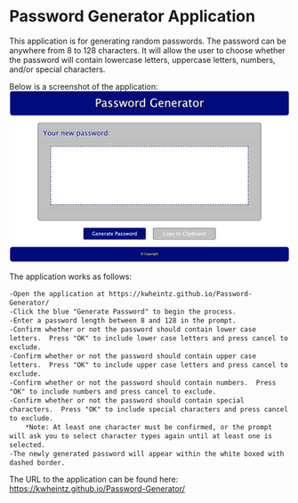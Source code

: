# Password Generator Application

This application is for generating random passwords.  The password can be anywhere from 8 to 128 characters.  It will allow the user to choose whether the password will contain lowercase letters, uppercase letters, numbers, and/or special characters.


Below is a screenshot of the application:
![ScreenShot](PasswordGen-img.png)

The application works as follows:

    -Open the application at https://kwheintz.github.io/Password-Generator/
    -Click the blue "Generate Password" to begin the process.
    -Enter a password length between 8 and 128 in the prompt.
    -Confirm whether or not the password should contain lower case letters.  Press "OK" to include lower case letters and press cancel to exclude.
    -Confirm whether or not the password should contain upper case letters.  Press "OK" to include upper case letters and press cancel to exclude.
    -Confirm whether or not the password should contain numbers.  Press "OK" to include numbers and press cancel to exclude.
    -Confirm whether or not the password should contain special characters.  Press "OK" to include special characters and press cancel to exclude.
        *Note: At least one character must be confirmed, or the prompt will ask you to select character types again until at least one is selected.
    -The newly generated password will appear within the white boxed with dashed border.
    
The URL to the application can be found here: https://kwheintz.github.io/Password-Generator/

